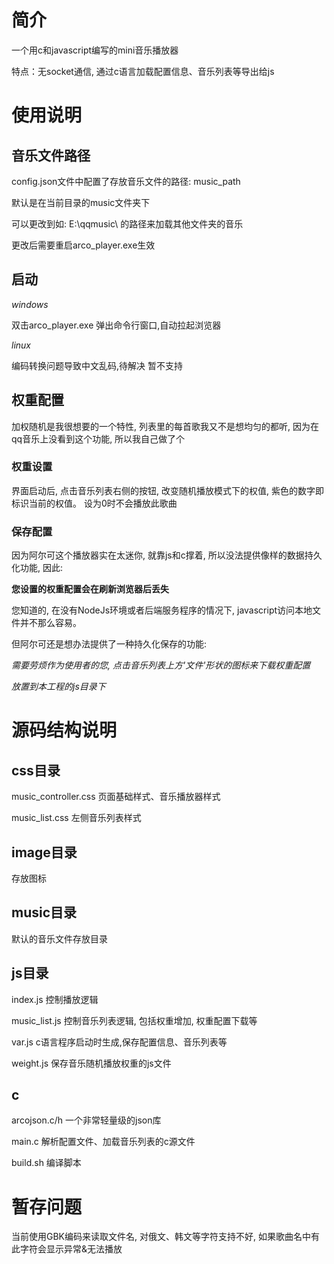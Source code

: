 # 简介
一个用c和javascript编写的mini音乐播放器

特点：无socket通信, 通过c语言加载配置信息、音乐列表等导出给js

# 使用说明
## 音乐文件路径
config.json文件中配置了存放音乐文件的路径: music_path

默认是在当前目录的music文件夹下

可以更改到如: E:\\qqmusic\\ 的路径来加载其他文件夹的音乐

更改后需要重启arco_player.exe生效


## 启动
*windows*

双击arco_player.exe 弹出命令行窗口,自动拉起浏览器

*linux*

编码转换问题导致中文乱码,待解决 暂不支持

## 权重配置

加权随机是我很想要的一个特性, 列表里的每首歌我又不是想均匀的都听, 因为在qq音乐上没看到这个功能, 所以我自己做了个

### 权重设置
界面启动后, 点击音乐列表右侧的按钮, 改变随机播放模式下的权值, 紫色的数字即标识当前的权值。 设为0时不会播放此歌曲

### 保存配置

因为阿尔可这个播放器实在太迷你, 就靠js和c撑着, 所以没法提供像样的数据持久化功能, 因此:

**您设置的权重配置会在刷新浏览器后丢失**

您知道的, 在没有NodeJs环境或者后端服务程序的情况下, javascript访问本地文件并不那么容易。

但阿尔可还是想办法提供了一种持久化保存的功能:

*需要劳烦作为使用者的您, 点击音乐列表上方'文件'形状的图标来下载权重配置*

*放置到本工程的js目录下*


# 源码结构说明
## css目录
music_controller.css 页面基础样式、音乐播放器样式

music_list.css 左侧音乐列表样式

## image目录
存放图标

## music目录
默认的音乐文件存放目录

## js目录
index.js 控制播放逻辑

music_list.js 控制音乐列表逻辑, 包括权重增加, 权重配置下载等

var.js c语言程序启动时生成,保存配置信息、音乐列表等

weight.js 保存音乐随机播放权重的js文件

## c
arcojson.c/h 一个非常轻量级的json库

main.c 解析配置文件、加载音乐列表的c源文件

build.sh 编译脚本

# 暂存问题
当前使用GBK编码来读取文件名, 对俄文、韩文等字符支持不好, 如果歌曲名中有此字符会显示异常&无法播放